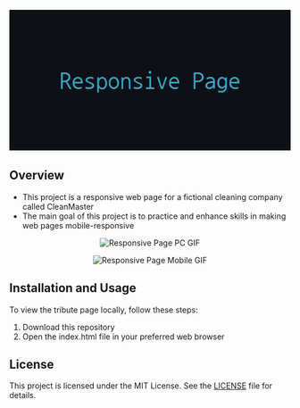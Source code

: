 <p align="center">
  <img src="img\Responsive_Page_Banner.png" alt="Responsive Page Banner" />
</p>

## Overview

- This project is a responsive web page for a fictional cleaning company called CleanMaster
- The main goal of this project is to practice and enhance skills in making web pages mobile-responsive

<p align="center">
  <img src="img\Resposive_PC.gif" alt="Responsive Page PC GIF" />
</p>

<p align="center">
  <img src="img\Resposive_Mobile.gif" alt="Responsive Page Mobile GIF" />
</p>

## Installation and Usage

To view the tribute page locally, follow these steps:

1. Download this repository
2. Open the index.html file in your preferred web browser

## License

This project is licensed under the MIT License. See the [LICENSE](LICENSE) file for details.

